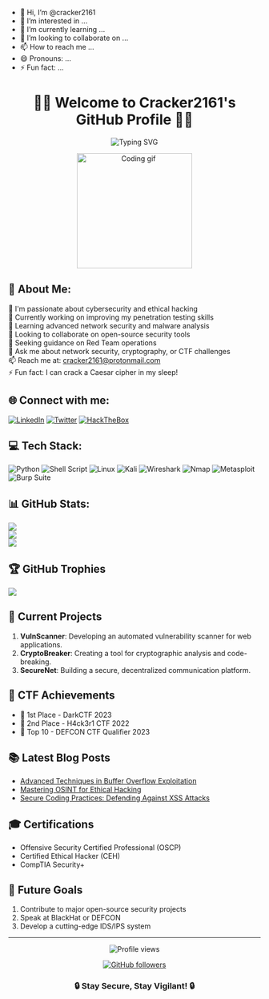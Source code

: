 - 👋 Hi, I’m @cracker2161
- 👀 I’m interested in ...
- 🌱 I’m currently learning ...
- 💞️ I’m looking to collaborate on ...
- 📫 How to reach me ...
- 😄 Pronouns: ...
- ⚡ Fun fact: ...

<!---
cracker2161/cracker2161 is a ✨ special ✨ repository because its `README.md` (this file) appears on your GitHub profile.
You can click the Preview link to take a look at your changes.
--->





<h1 align="center">👨‍💻 Welcome to Cracker2161's GitHub Profile 👨‍💻</h1>

<div align="center">
  <img src="https://readme-typing-svg.herokuapp.com?font=Fira+Code&weight=500&size=28&duration=3000&pause=1000&color=00E7FF&center=true&vCenter=true&width=435&lines=Ethical+Hacker;Cybersecurity+Enthusiast;Penetration+Tester;Continuous+Learner" alt="Typing SVG" />
</div>

<p align="center">
  <img src="https://media.giphy.com/media/M9gbBd9nbDrOTu1Mqx/giphy.gif" width="230" alt="Coding gif">
</p>

## 💫 About Me:
🔐 I'm passionate about cybersecurity and ethical hacking<br>
🔭 Currently working on improving my penetration testing skills<br>
🌱 Learning advanced network security and malware analysis<br>
👯 Looking to collaborate on open-source security tools<br>
🤔 Seeking guidance on Red Team operations<br>
💬 Ask me about network security, cryptography, or CTF challenges<br>
📫 Reach me at: cracker2161@protonmail.com<br>
⚡ Fun fact: I can crack a Caesar cipher in my sleep!

## 🌐 Connect with me:
[![LinkedIn](https://img.shields.io/badge/LinkedIn-%230077B5.svg?logo=linkedin&logoColor=white)](https://linkedin.com/in/cracker2161) 
[![Twitter](https://img.shields.io/badge/Twitter-%231DA1F2.svg?logo=Twitter&logoColor=white)](https://twitter.com/cracker2161) 
[![HackTheBox](https://img.shields.io/badge/HackTheBox-%239FEF00.svg?logo=hackthebox&logoColor=white)](https://app.hackthebox.com/profile/cracker2161)

## 💻 Tech Stack:
![Python](https://img.shields.io/badge/python-3670A0?style=for-the-badge&logo=python&logoColor=ffdd54) 
![Shell Script](https://img.shields.io/badge/shell_script-%23121011.svg?style=for-the-badge&logo=gnu-bash&logoColor=white) 
![Linux](https://img.shields.io/badge/Linux-FCC624?style=for-the-badge&logo=linux&logoColor=black) 
![Kali](https://img.shields.io/badge/Kali-268BEE?style=for-the-badge&logo=kalilinux&logoColor=white) 
![Wireshark](https://img.shields.io/badge/Wireshark-1679A7?style=for-the-badge&logo=wireshark&logoColor=white)
![Nmap](https://img.shields.io/badge/Nmap-%23FF6C37.svg?style=for-the-badge&logo=nmap&logoColor=white)
![Metasploit](https://img.shields.io/badge/Metasploit-%23E34F26.svg?style=for-the-badge&logo=metasploit&logoColor=white)
![Burp Suite](https://img.shields.io/badge/Burp%20Suite-FF6C37?style=for-the-badge&logo=burp-suite&logoColor=white)

## 📊 GitHub Stats:
![](https://github-readme-stats.vercel.app/api?username=cracker2161&theme=dark&hide_border=false&include_all_commits=true&count_private=true)<br/>
![](https://github-readme-streak-stats.herokuapp.com/?user=cracker2161&theme=dark&hide_border=false)<br/>
![](https://github-readme-stats.vercel.app/api/top-langs/?username=cracker2161&theme=dark&hide_border=false&include_all_commits=true&count_private=true&layout=compact)

## 🏆 GitHub Trophies
![](https://github-profile-trophy.vercel.app/?username=cracker2161&theme=matrix&no-frame=false&no-bg=true&margin-w=4)

## 🚀 Current Projects
1. **VulnScanner**: Developing an automated vulnerability scanner for web applications.
2. **CryptoBreaker**: Creating a tool for cryptographic analysis and code-breaking.
3. **SecureNet**: Building a secure, decentralized communication platform.

## 🔐 CTF Achievements
- 🥇 1st Place - DarkCTF 2023
- 🥈 2nd Place - H4ck3r1 CTF 2022
- 🏅 Top 10 - DEFCON CTF Qualifier 2023

## 📚 Latest Blog Posts
<!-- BLOG-POST-LIST:START -->
- [Advanced Techniques in Buffer Overflow Exploitation](https://example.com/blog1)
- [Mastering OSINT for Ethical Hacking](https://example.com/blog2)
- [Secure Coding Practices: Defending Against XSS Attacks](https://example.com/blog3)
<!-- BLOG-POST-LIST:END -->

## 🎓 Certifications
- Offensive Security Certified Professional (OSCP)
- Certified Ethical Hacker (CEH)
- CompTIA Security+

## 🔮 Future Goals
1. Contribute to major open-source security projects
2. Speak at BlackHat or DEFCON
3. Develop a cutting-edge IDS/IPS system

---
<div align="center">
  <img src="https://komarev.com/ghpvc/?username=cracker2161&style=flat-square&color=blue" alt="Profile views"/>
  
  [![GitHub followers](https://img.shields.io/github/followers/cracker2161.svg?style=social&label=Follow&maxAge=2592000)](https://github.com/cracker2161?tab=followers)
</div>

<h3 align="center">🔒 Stay Secure, Stay Vigilant! 🔒</h3>
